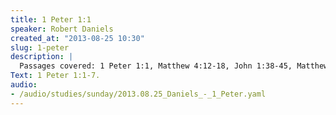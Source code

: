 ```yaml
--- 
title: 1 Peter 1:1
speaker: Robert Daniels
created_at: "2013-08-25 10:30"
slug: 1-peter
description: |
  Passages covered: 1 Peter 1:1, Matthew 4:12-18, John 1:38-45, Matthew 16:13-19, Psalm 18:1-2,30, Deuteronomy 32:1-4, Romans 9:31-33, 1 Corinthians 10:1-6, Matthew 16:18, Acts 2:43-27, Colossians 1:14
Text: 1 Peter 1:1-7.
audio: 
- /audio/studies/sunday/2013.08.25_Daniels_-_1_Peter.yaml
---
```

